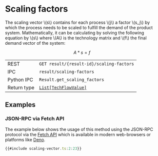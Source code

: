 # Scaling factors

The scaling vector \\(s\\) contains for each process \\(j\\) a factor \\(s_j\\)
by which the process needs to be scaled to fulfill the demand of the product
system. Mathematically, it can be calculating by solving the following equation by \\(s\\)
where \\(A\\) is the technology matrix and \\(f\\) the final demand vector of
the system:

$$
A * s = f
$$

|            |                                                                      |
|------------|----------------------------------------------------------------------|
| REST        | `GET result/{result-id}/scaling-factors`                            |
| IPC         | `result/scaling-factors`                                            |
| Python IPC  | `Result.get_scaling_factors`                                        |
| Return type | [`List[TechFlowValue]`](http://greendelta.github.io/olca-schema/classes/TechFlowValue.html) |


## Examples

### JSON-RPC via Fetch API

The example below shows the usage of this method using the JSON-RPC protocol via
the [Fetch API](https://developer.mozilla.org/en-US/docs/Web/API/Fetch_API)
which is available in modern web-browsers or platforms like
[Deno](https://deno.land/).

```ts
{{#include scaling-vector.ts:2:23}}
```

